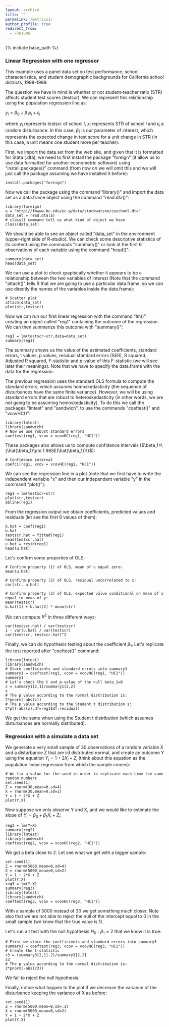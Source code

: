 ```yaml
---
layout: archive
title: ""
permalink: /metrics1/
author_profile: true
redirect_from:
  - /Resume
---
```


{% include base_path %}

### Linear Regression with one regressor

This example uses a panel data set on test performance, school characteristics, and student demographic backgrounds for California school districts, 1998-1999. 

The question we have in mind is whether or not student-teacher ratio (STR) affects student test scores (testscr). We can represent this relationship using the population regression line as:

$y_i = \beta_0+\beta_1 x_i + \epsilon_i$

where $y_i$ represents testscr of school $\textit{i}$, $x_i$ represents STR of school $\textit{i}$ and $\epsilon_i$ a random disturbance. In this case, $\beta_1$ is our parameter of interest, which represents the expected change in test score for a unit change in STR (in this case, a unit means one student more per teacher).

First, we import the data set from the web site, and given that it is formatted for Stata (.dta), we need to first install the package "foreign" (it allow us to use data formatted for another econometric software) using "install.packages()" command (from now on we will omit this and we will just call the package assuming we have installed it before):

```{r}
install.packages("foreign")
```

Now we call the package using the command "library()" and import the data set as a data.frame object using the command "read.dta()":

```{r warning=FALSE, message=FALSE}
library(foreign)
a = "http://fmwww.bc.edu/ec-p/data/stockwatson/caschool.dta"
data_set = read.dta(a)
# class() command tell us what kind of object we have
class(data_set) 
```

We should be able to see an object called "data_set" in the environment (upper-right side of R-studio). We can check some descriptive statistics of its content using the commands "summary()" or look at the first 6 observations of each variable using the command "head()":

```{r warning=FALSE, message=FALSE}
summary(data_set)
head(data_set)
```

We can use a plot to check graphically whether it appears to be a relationship between the two variables of interest (Note that the command "attach()" tells R that we are going to use a particular data.frame, so we can use directly the names of the variables inside the data.frame):

```{r warning=FALSE, message=FALSE}
# Scatter plot 
attach(data_set)
plot(str,testscr)
```

Now we can run our first linear regression with the command "lm()" creating an object called "reg1" containing the outcome of the regression. We can then summarize this outcome with "summary()":

```{r warning=FALSE, message=FALSE}
reg1 = lm(testscr~str,data=data_set)
summary(reg1)
```

The summary shows us the value of the estimated coefficients, standard errors, t values, p values, residual standard errors (SER), R squared, Adjusted R squared, F-statistic and p-value of this F-statistic (we will see later their meanings). Note that we have to specify the data.frame with the data for the regression.

The previous regression uses the standard OLS formula to compute the standard errors, which assumes homoskedasticity (the sequence of disturbances have the same finite variance). However, we will be using standard errors that are robust to heteroskedasticity (in other words, we are not going to be assuming homoskedasticity). To do this we call the packages "lmtest" and "sandwich", to use the commands "coeftest()" and "vcovHC()":

```{r warning=FALSE, message=FALSE}
library(lmtest)
library(sandwich)
# Now we use robust standard errors 
coeftest(reg1, vcov = vcovHC(reg1, "HC1"))
```

These packages also allows us to compute confidence intervals ($\beta_1=\{\hat{\beta_1}\pm 1.96SE(\hat{\beta_1})\}$):

```{r}
# Confidence interval
coefci(reg1, vcov = vcovHC(reg1, "HC1"))
```

We can see the regression line in a plot (note that we first have to write the independent variable "x" and then our independent variable "y" in the command "plot()"):

```{r warning=FALSE, message=FALSE}
reg1 = lm(testscr~str)
plot(str,testscr)
abline(reg1)
```

From the regression output we obtain coefficients, predicted values and residuals (let see the first 6 values of them):

```{r warning=FALSE, message=FALSE}
b.hat = coef(reg1)
b.hat
testscr.hat = fitted(reg1)
head(testscr.hat)
u.hat = resid(reg1)
head(u.hat)
```

Let's confirm some properties of OLS:

```{r warning=FALSE, message=FALSE}
# Confirm property (1) of OLS, mean of u equal zero:
mean(u.hat)

# Confirm property (2) of OLS, residual uncorrelated to x:
cor(str, u.hat)

# Confirm property (3) of OLS, expected value conditional on mean of x equal to mean of y:
mean(testscr)
b.hat[1] + b.hat[2] * mean(str)
```

We can compute $R^2$ in three different ways:

```{r warning=FALSE, message=FALSE}
var(testscr.hat) / var(testscr)
1 - var(u.hat) / var(testscr)
cor(testscr, testscr.hat)^2
```

Finally, we can do hypothesis testing about the coefficient $\beta_1$. Let's replicate the test reported after "coeftest()" command:

```{r}
library(lmtest)
library(sandwich)
# Store coefficients and standard errors into summary1 
summary1 = coeftest(reg1, vcov = vcovHC(reg1, "HC1"))
summary1 
# Let's check the t and p-value of the null beta_1=0
z = summary1[2,1]/summary1[2,2]
z
# The p value according to the normal distribution is:
2*pnorm(-abs(z))
# The p value according to the Student t distribution s:
2*pt(-abs(z),df=reg1$df.residual)
```

We get the same when using the Student t distribution (which assumes disturbances are normally distributed).

### Regression with a simulate a data set

We generate a very small sample of 30 observations of a random variable X and a disturbance Z that are iid distributed normal, and create an outcome Y using the equation $Y_i = 1 + 2X_i + Z_i$ (think about this equation as the population linear regression from which the sample comes):

```{r}
# We fix a value for the seed in order to replicate each time the same random numbers
set.seed(1)
Z = rnorm(30,mean=0,sd=4)
X = rnorm(30,mean=0,sd=2)
Y = 1 + 2*X + Z
plot(Y,X)
```

Now suppose we only observe Y and X, and we would like to estimate the slope of  $Y_i = \beta_0 + \beta_1X_i + Z_i$:

```{r}
reg2 = lm(Y~X)
summary(reg2)
library(lmtest)
library(sandwich)
coeftest(reg2, vcov = vcovHC(reg2, "HC1"))
```

We got a beta close to 2. Let see what we get with a bigger sample:

```{r}
set.seed(1)
Z = rnorm(5000,mean=0,sd=4)
X = rnorm(5000,mean=0,sd=2)
Y = 1 + 2*X + Z
plot(Y,X)
reg3 = lm(Y~X)
summary(reg3)
library(lmtest)
library(sandwich)
coeftest(reg3, vcov = vcovHC(reg3, "HC1"))
```

With a sample of 5000 instead of 30 we get something much closer. Note also that we are not able to reject the null of the intercept equal to 0 in the small sample (we know that the true value is 1).

Let's run a t test with the null hypothesis $H_0:\beta_1=2$ that we know it is true:

```{r}
# First we store the coefficients and standard errors into summary3
summary3 = coeftest(reg3, vcov = vcovHC(reg3, "HC1"))
# Create the t-statistic 
z3 = (summary3[2,1]-2)/summary3[2,2]
z3
# The p value according to the normal distribution is:
2*pnorm(-abs(z3))
```

We fail to reject the null hypothesis.

Finally, notice what happen to the plot if we decrease the variance of the disturbance keeping the variance of X as before:

```{r}
set.seed(1)
Z = rnorm(5000,mean=0,sd=.1)
X = rnorm(5000,mean=0,sd=2)
Y = 1 + 2*X + Z
plot(Y,X)
```
